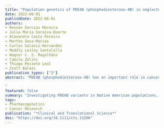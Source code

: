 ```yaml
---
title: "Population genetics of PDE4B (phosphodiesterase‐4B) in neglected Native Americans: Implications for cancer pharmacogenetics"
date: 2022-06-01
publishDate: 2022-06-01
authors: 
- Rennan Garcias Moreira
- Julia Maria Saraiva-Duarte
- Alexandre Costa Pereira
- Martha Sosa-Macias
- Carlos Galaviz-Hernandez
- Meddly Lesley Santolalla
- Wagner C. S. Magalhães
- Camila Zolini
- Thiago Peixoto Leal
- Zsolt Balazs
publication_types: ["2"]
abstract: "PDE4B (phosphodiesterase-4B) has an important role in cancer and in pharmacology of some disorders, such as inflammatory diseases. Remarkably in Native Americans, PDE4B variants are associated with acute lymphoblastic leukemia (ALL) relapse, as this gene modulates sensitivity of glucocorticoids used in ALL chemotherapy. PDE4B allele rs6683977.G, associated with genomic regions of Native American origin in US-Hispanics (admixed among Native Americans, Europeans, and Africans), increases ALL relapse risk, contributing to an association between Native American ancestry and ALL relapse that disappeared with an extra-phase of chemotherapy. This result insinuates that indigenous populations along the Americas may have high frequencies of rs6683977.G, but this has never been corroborated. We studied ancestry and PDE4B diversity in 951 healthy individuals from nine Latin American populations. In non-admixed Native American populations rs6683977.G has frequencies greater than 90%, is in linkage disequilibrium with other ALL relapse associated and regulatory variants in PDE4B-intron-7, conforming haplotypes showing their highest worldwide frequencies in Native Americans (>0.82). Our findings inform the discussion on the pertinence of an extra-phase of chemotherapy in Native American populations, and exemplifies how knowledge generated in US-Hispanics is relevant for their even more neglected and vulnerable Native American ancestors along the American continent.

"
featured: false
summary: "Investigating PDE4B variants in Native American populations, this study highlights their impact on ALL relapse and the need for personalized treatment approaches."
tags:
- Pharmacogenetics
- Cancer Research
publication: "*Clinical and Translational Science*"
doi: "https://doi.org/10.1111/cts.13266"
---
```

